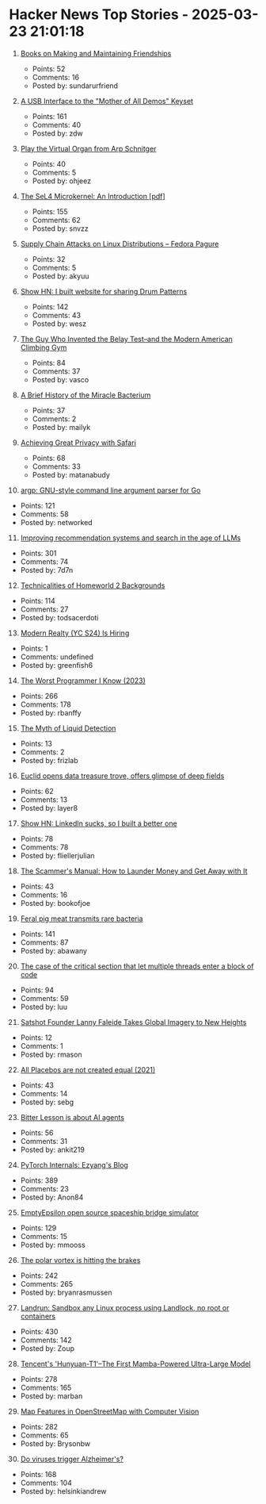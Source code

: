 # Hacker News Top Stories - 2025-03-23 21:01:18

1. [Books on Making and Maintaining Friendships](https://www.scotthyoung.com/blog/2025/03/18/8-books-on-making-friends/)
   - Points: 52
   - Comments: 16
   - Posted by: sundarurfriend

2. [A USB Interface to the "Mother of All Demos" Keyset](https://www.righto.com/2025/03/mother-of-all-demos-usb-keyset-interface.html)
   - Points: 161
   - Comments: 40
   - Posted by: zdw

3. [Play the Virtual Organ from Arp Schnitger](https://www.orgelstadt-hamburg.de/play-arp/)
   - Points: 40
   - Comments: 5
   - Posted by: ohjeez

4. [The SeL4 Microkernel: An Introduction [pdf]](https://sel4.systems/About/seL4-whitepaper.pdf)
   - Points: 155
   - Comments: 62
   - Posted by: snvzz

5. [Supply Chain Attacks on Linux Distributions – Fedora Pagure](https://fenrisk.com/pagure)
   - Points: 32
   - Comments: 5
   - Posted by: akyuu

6. [Show HN: I built website for sharing Drum Patterns](http://drumpatterns.onether.com)
   - Points: 142
   - Comments: 43
   - Posted by: wesz

7. [The Guy Who Invented the Belay Test–and the Modern American Climbing Gym](https://www.climbing.com/people/peter-mayfield-belay-test-modern-american-climbing-gym-history/)
   - Points: 84
   - Comments: 37
   - Posted by: vasco

8. [A Brief History of the Miracle Bacterium](https://www.asimov.press/p/miracle-bacterium)
   - Points: 37
   - Comments: 2
   - Posted by: mailyk

9. [Achieving Great Privacy with Safari](https://matanabudy.com/achieving-great-privacy-with-safari/)
   - Points: 68
   - Comments: 33
   - Posted by: matanabudy

10. [argp: GNU-style command line argument parser for Go](https://github.com/tdewolff/argp)
   - Points: 121
   - Comments: 58
   - Posted by: networked

11. [Improving recommendation systems and search in the age of LLMs](https://eugeneyan.com/writing/recsys-llm/)
   - Points: 301
   - Comments: 74
   - Posted by: 7d7n

12. [Technicalities of Homeworld 2 Backgrounds](https://simonschreibt.de/gat/homeworld-2-backgrounds/)
   - Points: 114
   - Comments: 27
   - Posted by: todsacerdoti

13. [Modern Realty (YC S24) Is Hiring](https://www.workatastartup.com/jobs/66546)
   - Points: 1
   - Comments: undefined
   - Posted by: greenfish6

14. [The Worst Programmer I Know (2023)](https://dannorth.net/the-worst-programmer/)
   - Points: 266
   - Comments: 178
   - Posted by: rbanffy

15. [The Myth of Liquid Detection](https://eclecticlight.co/2025/03/16/last-week-on-my-mac-the-myth-of-liquid-detection/)
   - Points: 13
   - Comments: 2
   - Posted by: frizlab

16. [Euclid opens data treasure trove, offers glimpse of deep fields](https://www.esa.int/Science_Exploration/Space_Science/Euclid/Euclid_opens_data_treasure_trove_offers_glimpse_of_deep_fields)
   - Points: 62
   - Comments: 13
   - Posted by: layer8

17. [Show HN: LinkedIn sucks, so I built a better one](https://heyopenspot.com/)
   - Points: 78
   - Comments: 78
   - Posted by: fliellerjulian

18. [The Scammer's Manual: How to Launder Money and Get Away with It](https://www.nytimes.com/2025/03/23/world/asia/cambodia-money-laundering-huione.html)
   - Points: 43
   - Comments: 16
   - Posted by: bookofjoe

19. [Feral pig meat transmits rare bacteria](https://arstechnica.com/health/2025/03/florida-man-eats-feral-pig-meat-contracts-rare-biothreat-bacteria/)
   - Points: 141
   - Comments: 87
   - Posted by: abawany

20. [The case of the critical section that let multiple threads enter a block of code](https://devblogs.microsoft.com/oldnewthing/20250321-00/?p=110984)
   - Points: 94
   - Comments: 59
   - Posted by: luu

21. [Satshot Founder Lanny Faleide Takes Global Imagery to New Heights](https://www.croplife.com/precision-tech/satshot/)
   - Points: 12
   - Comments: 1
   - Posted by: rmason

22. [All Placebos are not created equal (2021)](https://www.samstack.io/p/all-placebos-are-not-created-equal)
   - Points: 43
   - Comments: 14
   - Posted by: sebg

23. [Bitter Lesson is about AI agents](https://ankitmaloo.com/bitter-lesson/)
   - Points: 56
   - Comments: 31
   - Posted by: ankit219

24. [PyTorch Internals: Ezyang's Blog](https://blog.ezyang.com/2019/05/pytorch-internals/)
   - Points: 389
   - Comments: 23
   - Posted by: Anon84

25. [EmptyEpsilon open source spaceship bridge simulator](https://daid.github.io/EmptyEpsilon/)
   - Points: 129
   - Comments: 15
   - Posted by: mmooss

26. [The polar vortex is hitting the brakes](https://www.climate.gov/news-features/blogs/polar-vortex/polar-vortex-hitting-brakes)
   - Points: 242
   - Comments: 265
   - Posted by: bryanrasmussen

27. [Landrun: Sandbox any Linux process using Landlock, no root or containers](https://github.com/Zouuup/landrun)
   - Points: 430
   - Comments: 142
   - Posted by: Zoup

28. [Tencent's 'Hunyuan-T1'–The First Mamba-Powered Ultra-Large Model](https://llm.hunyuan.tencent.com/#/blog/hy-t1?lang=en)
   - Points: 278
   - Comments: 165
   - Posted by: marban

29. [Map Features in OpenStreetMap with Computer Vision](https://blog.mozilla.ai/map-features-in-openstreetmap-with-computer-vision/)
   - Points: 282
   - Comments: 65
   - Posted by: Brysonbw

30. [Do viruses trigger Alzheimer's?](https://www.economist.com/science-and-technology/2025/03/17/do-viruses-trigger-alzheimers)
   - Points: 168
   - Comments: 104
   - Posted by: helsinkiandrew

